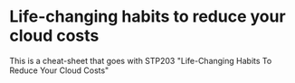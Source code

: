 # Life-changing habits to reduce your cloud costs
This is a cheat-sheet that goes with STP203 "Life-Changing Habits To Reduce Your Cloud Costs"
